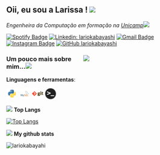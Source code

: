 <h2> Oii, eu sou a Larissa ! <img src="https://media0.giphy.com/media/fSAxCC2BDAmC9kxl0N/giphy.gif?cid=ecf05e47btw5mcz0bwilzbsrhg87gc95plu6zay0a34o6uci&rid=giphy.gif&ct=s" width="50"></h2>

<p><em>Engenheira da Computação em formação na <a href="https://www.unicamp.br/unicamp/">Unicamp</a><img src="https://media3.giphy.com/media/JOAWuYQBo4UJZI8XLA/giphy.gif" width="30"></br></em></p>

[![Spotify Badge](https://img.shields.io/badge/lari-1ED760?&style=for-the-badge&logo=spotify&logoColor=white&link=https://open.spotify.com/user/31awmoeevqhnxxsqphceigodfbja)](https://open.spotify.com/user/31awmoeevqhnxxsqphceigodfbja)
[![Linkedin: lariokabayashi](https://img.shields.io/badge/-larissaokabayashi-blue?style=flat-square&logo=Linkedin&logoColor=white&link=https://www.linkedin.com/in/larissa-okabayashi-ab1648220/)](https://www.linkedin.com/in/larissa-okabayashi-ab1648220/)
[![Gmail Badge](https://img.shields.io/badge/-lariokabayashi@gmail.com-c14438?style=flat-square&logo=Gmail&logoColor=white&link=mailto:lariokabayashi@gmail.com)](mailto:lariokabayashi@gmail.com)
[![Instagram Badge](https://img.shields.io/badge/-@lariokabayashi-F44747?style=flat-square&labelColor=F44747&logo=instagram&logoColor=white&link=https://instagram.com/lariokabayashi)](https://instagram.com/lariokabayashi)
[![GitHub lariokabayashi](https://img.shields.io/github/followers/lariokabayashi?label=follow&style=social)](https://github.com/lariokabayashi)

### <img align='right' src="https://media1.giphy.com/media/dWxO36Jzd6bTSt5dIY/giphy.gif?cid=ecf05e47vwulprc0o1355rju59hjote7hm50atjord1xyjl8&rid=giphy.gif&ct=s" width="300">

### Um pouco mais sobre mim...<img src="https://media3.giphy.com/media/ErkrwVSN4Bc1Dk7Wiq/giphy.gif" width="50">

**Linguagens e ferramentas**:
    
<code><img height="30" src="https://raw.githubusercontent.com/github/explore/80688e429a7d4ef2fca1e82350fe8e3517d3494d/topics/python/python.png"></code>
<code><img height="30" src="https://raw.githubusercontent.com/github/explore/80688e429a7d4ef2fca1e82350fe8e3517d3494d/topics/mysql/mysql.png"></code>
<code><img height="30" src="https://raw.githubusercontent.com/github/explore/80688e429a7d4ef2fca1e82350fe8e3517d3494d/topics/git/git.png"></code>
<code><img height="30" src="https://raw.githubusercontent.com/github/explore/80688e429a7d4ef2fca1e82350fe8e3517d3494d/topics/terminal/terminal.png"></code>
 
 
<img src="https://media0.giphy.com/media/lr7bF4mOc53LwMkaJz/giphy.gif?cid=ecf05e4710sl9bbqexarhxrhignn69voze6w4x7nnu1g6mns&rid=giphy.gif&ct=s" width="50"> **Top Langs**
 
 [![Top Langs](https://github-readme-stats.vercel.app/api/top-langs/?username=lariokabayashi&layout=compact)](https://github.com/lariokabayashi/github-readme-stats)
 
 
 
<img src="https://media0.giphy.com/media/lr7bF4mOc53LwMkaJz/giphy.gif?cid=ecf05e4710sl9bbqexarhxrhignn69voze6w4x7nnu1g6mns&rid=giphy.gif&ct=s" width="50">  **My github stats**

<p align="left"> <img src="https://github-readme-stats.vercel.app/api?username=lariokabayashi&show_icons=true&include_all_commits&theme=swift" alt="lariokabayahi" />

 
